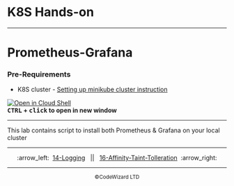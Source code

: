 

# K8S Hands-on


---
# Prometheus-Grafana

### Pre-Requirements
- K8S cluster - <a href="../00-VerifyCluster">Setting up minikube cluster instruction</a>

[![Open in Cloud Shell](https://gstatic.com/cloudssh/images/open-btn.svg)](https://console.cloud.google.com/cloudshell/editor?cloudshell_git_repo=https://github.com/seifrajhi/Kubernetes-practical-exercises-Hands-on&cloudshell_workspace=KubernetesLabs&cloudshell_open_in_editor=README.md)  
**<kbd>CTRL</kbd> + <kbd>click</kbd> to open in new window**

---

This lab contains script to install both Prometheus & Grafana on your local cluster
<!-- navigation start -->

---

<div align="center">
:arrow_left:&nbsp;
  <a href="../14-Logging">14-Logging</a>
&nbsp;&nbsp;||&nbsp;&nbsp;  <a href="../16-Affinity-Taint-Tolleration">16-Affinity-Taint-Tolleration</a>
  &nbsp;:arrow_right:</div>

---

<div align="center">
  <small>&copy;CodeWizard LTD</small>
</div>



<!-- navigation end -->
